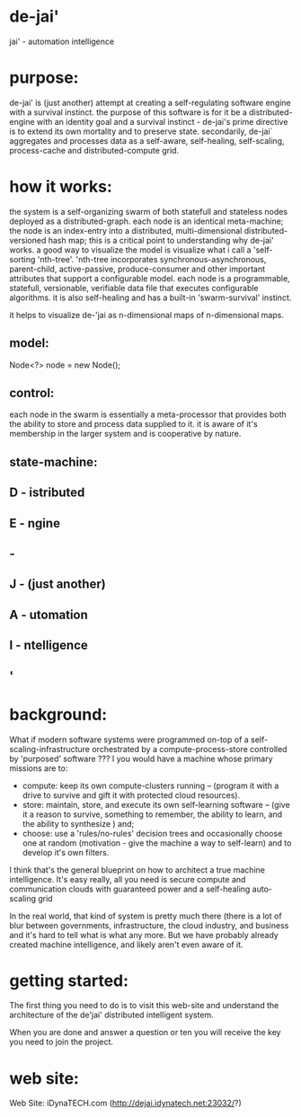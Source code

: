 # de-jai'
jai' - automation intelligence

# purpose: 
de-jai' is (just another) attempt at creating a self-regulating software engine with a survival instinct. the purpose of this software is for it be a distributed-engine with an identity goal and a survival instinct - de-jai's prime directive is to extend its own mortality and to preserve state.  secondarily, de-jai\` aggregates and processes data as a self-aware, self-healing, self-scaling,  process-cache and distributed-compute grid. 

# how it works:
the system is a self-organizing swarm of both statefull and stateless nodes deployed as a distributed-graph. each node is an identical meta-machine; the node is an index-entry into a distributed, multi-dimensional distributed-versioned hash map; this is a critical point to understanding why de-jai' works. a good way to visualize the model is visualize what i call a 'self-sorting 'nth-tree'. 'nth-tree incorporates synchronous-asynchronous, parent-child, active-passive, produce-consumer and other important attributes that support a configurable model. each node is a programmable, statefull, versionable, verifiable data file that executes configurable algorithms. it is also self-healing and has a built-in 'swarm-survival' instinct.   

it helps to visualize de-'jai as n-dimensional maps of n-dimensional maps.

## model:
Node<?> node = new Node<Node>();


## control:
each node in the swarm is essentially a meta-processor that provides both the ability to store and process data supplied to it. it is aware of it's membership in the larger system and is cooperative by nature.      

## state-machine:


## D - istributed
## E - ngine
## -
## J - (just another) 
## A - utomation
## I - ntelligence
## '

# background:
What if modern software systems were programmed on-top of a self-scaling-infrastructure orchestrated by a compute-process-store controlled by 'purposed' software ??? I you would have a machine whose primary missions are to:

* compute: keep its own compute-clusters running – (program it with a drive to survive and gift it with protected cloud resources).
* store: maintain, store,  and execute its own self-learning software – (give it a reason to survive, something to remember, the ability to learn, and the ability to synthesize )
and;
* choose: use a 'rules/no-rules'  decision trees and occasionally choose one at random  (motivation - give the machine a way to self-learn) and to develop it's own filters.

I think that's the general blueprint on how to architect a true machine intelligence.  It's easy really, all you need is secure compute and communication clouds with guaranteed power and a self-healing auto-scaling grid

In the real world, that kind of system is pretty much there (there is a lot of blur between governments, infrastructure, the cloud industry, and business and it's hard to tell what is what any more. But we have probably already created machine intelligence, and likely aren't even aware of it.

# getting started: 
The first thing you need to do is to visit this web-site and understand the architecture of the de'jai' distributed intelligent system. 

When you are done and answer a question or ten you will receive the key you need to join the project.   

# web site:
Web Site: iDynaTECH.com (http://dejai.idynatech.net:23032/?)
 